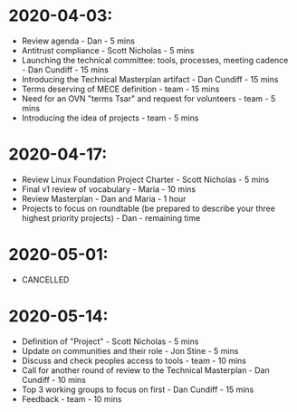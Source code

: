 # 2020-04-03:
- Review agenda - Dan - 5 mins
- Antitrust compliance - Scott Nicholas - 5 mins
- Launching the technical committee: tools, processes, meeting cadence - Dan Cundiff - 15 mins
- Introducing the Technical Masterplan artifact - Dan Cundiff - 15 mins
- Terms deserving of MECE definition - team - 15 mins
- Need for an OVN "terms Tsar" and request for volunteers - team - 5 mins
- Introducing the idea of projects - team - 5 mins

# 2020-04-17:
- Review Linux Foundation Project Charter - Scott Nicholas - 5 mins
- Final v1 review of vocabulary - Maria - 10 mins
- Review Masterplan - Dan and Maria - 1 hour
- Projects to focus on roundtable (be prepared to describe your three highest priority projects) - Dan - remaining time

# 2020-05-01:
- CANCELLED

# 2020-05-14:
- Definition of "Project" - Scott Nicholas - 5 mins
- Update on communities and their role - Jon Stine - 5 mins
- Discuss and check peoples access to tools - team - 10 mins
- Call for another round of review to the Technical Masterplan - Dan Cundiff - 10 mins 
- Top 3 working groups to focus on first - Dan Cundiff - 15 mins
- Feedback - team - 10 mins
